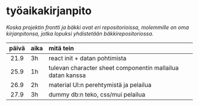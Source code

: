 # työaikakirjanpito

*Koska projektin frontti ja bäkki ovat eri repositorioissa, molemmille on oma kirjanpitonsa, jotka lopuksi yhdistetään bäkkirepositoriossa.*

| päivä | aika | mitä tein  |
| :----:|:-----| :-----|
| 21.9 | 3h | react init + datan pohtimista |
| 25.9 | 1h | tulevan character sheet componentin mallailua datan kanssa |
| 26.9 | 2h | material UI:n perehtymistä ja pelailua |
| 27.9 | 3h | dummy db:n teko, css/mui pelailua |